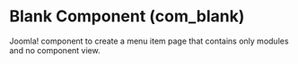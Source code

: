 # Blank Component (com_blank)
Joomla! component to create a menu item page that contains only modules and no component view.
